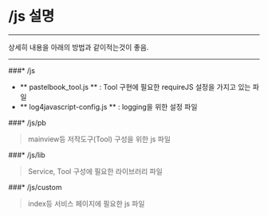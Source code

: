 /js 설명
============

___
상세히 내용을 아래의 방법과 같이적는것이 좋음.
___


###* /js
- ** pastelbook_tool.js ** : Tool 구현에 필요한 requireJS 설정을 가지고 있는 파일
- ** log4javascript-config.js ** : logging을 위한 설정 파일

###* /js/pb
>  mainview등 저작도구(Tool) 구성을 위한 js 파일

###* /js/lib
>  Service, Tool 구성에 필요한 라이브러리 파일

###* /js/custom
>  index등 서비스 페이지에 필요한 js 파일